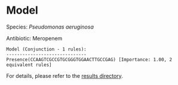 
# Model

Species: *Pseudomonas aeruginosa*

Antibiotic: Meropenem

```
Model (Conjunction - 1 rules):
------------------------------
Presence(CCAAGTCGCCGTGCGGGTGGAACTTGCCGAG) [Importance: 1.00, 2 equivalent rules]

```

For details, please refer to the [results directory](../../../../../results/scm_b/pseudomonas%20aeruginosa/meropenem/repeat_9/).

